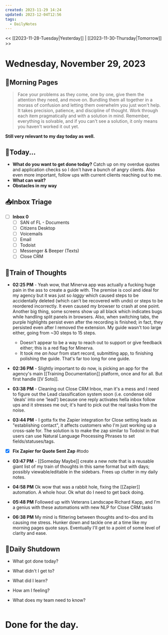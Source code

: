 ```yaml
---
created: 2023-11-29 14:24
updated: 2023-12-04T12:56
tags:
  - DailyNotes
---
```

<< [[2023-11-28-Tuesday|Yesterday]] | [[2023-11-30-Thursday|Tomorrow]] >>
# Wednesday, November 29, 2023

## 🌅Morning Pages
> Face your problems as they come, one by one, give them the attention they need, and move on. Bundling them all together in a morass of confusion and letting them overwhelm you just won't help. It takes precision, patience, and discipline of thought. Work through each item pragmatically and with a solution in mind. Remember, everything is solvable, and if you can't see a solution, it only means you haven't worked it out yet.

**Still very relevant to my day today as well.**

## 📅Today...

- **What do you want to get done today?**
Catch up on my overdue quotes and application checks so I don't have a bunch of angry clients. Also even more important, follow ups with current clients reaching out to me.
- **What can wait?**
- **Obstacles in my way**

## 📥Inbox Triage

- [ ] **Inbox 0**
    - [ ] SAN of FL - Documents
    - [ ] Citizens Desktop
    - [ ] Voicemails
    - [ ] Email
    - [ ] Todoist
    - [ ] Messenger & Beeper (Texts)
    - [ ] Close CRM

## 💭Train of Thoughts

- **02:25 PM** - Yeah wow, that Minerva app was actually a fucking huge pain in the ass to create a guide with. The premise is cool and ideal for my agency but it was just so *laggy* which caused steps to be accidentally deleted (which can't be recovered with undo) or steps to be reordered incorrectly. It even caused my browser to crash at one point. Another big thing, some screens show up all black which indicates bugs while handling split panels in browsers. Also, when switching tabs, the purple highlights persist even after the recording is finished; in fact, they persisted even after I removed the extension. My guide wasn't too large either, going from ~30 steps to 15 steps.
	- Doesn't appear to be a way to reach out to support or give feedback either; this is a red flag for Minerva.
	- It took me *an hour* from start record, submitting app, to finishing polishing the guide. That's far too long for one guide.
	  
- **02:36 PM** - Slightly important to do now, is picking an app for the agency's main [[Training Documentation]] platform, once and for all. But first handle [[V Soto]].
  
- **03:38 PM** - Cleaning out Close CRM Inbox, man it's a mess and I need to figure out the Lead classification system soon (i.e. condense old 'deals' into one 'lead') because one reply activates hella inbox follow ups and it stresses me out; it's hard to pick out the real tasks from the noise.
  
- **03:44 PM** - I gotta fix the Zapier integration for Close setting leads as "establishing contact", it affects customers who I'm just working up a cross-sale for. The solution is to make the zap similar to Todoist in that users can use Natural Language Processing Phrases to set fields/statuses/tags.
  
- [x] **Fix Zapier for Quote Sent Zap** #todo
- **03:47 PM** - [[Someday Maybe]] create a new note that is a reusable giant list of my train of thoughts in this same format but with days; possibly viewable/editable in the sidebars. Frees up clutter in my daily notes.
  
- **04:58 PM** Ok wow that was a rabbit hole, fixing the [[Zapier]] automation. A whole hour. Ok what do I need to get back doing.
  
- **05:48 PM** Followed up with Veterans Landscape Richard Kapp, and I'm a genius with these automations with new NLP for Close CRM tasks
  
- **06:38 PM** My mind is flittering between thoughts and to-dos and its causing me stress. Hunker down and tackle one at a time like my morning pages quote says. Eventually I'll get to a point of some level of clarity and ease.

## 🌙Daily Shutdown

- What got done today?

- What didn't I get to?

- What did I learn?

- How am I feeling?

- What does my team need to know?

```dataviewjs
```
# Done for the day.
